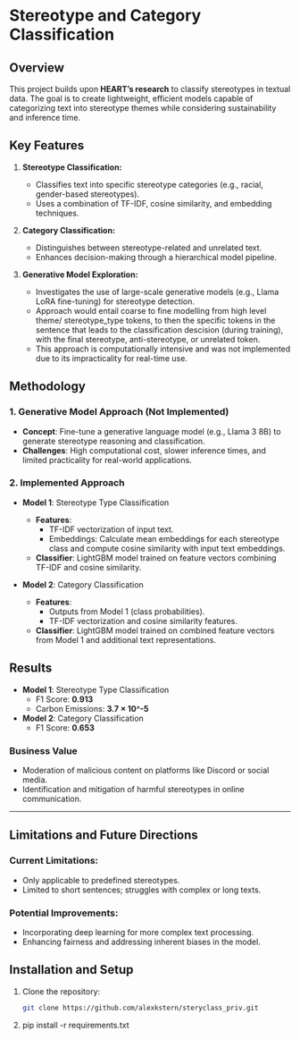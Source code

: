 # Stereotype and Category Classification

## Overview

This project builds upon **HEART’s research** to classify stereotypes in textual data. The goal is to create lightweight, efficient models capable of categorizing text into stereotype themes while considering sustainability and inference time. 

## Key Features

1. **Stereotype Classification:**
   - Classifies text into specific stereotype categories (e.g., racial, gender-based stereotypes).
   - Uses a combination of TF-IDF, cosine similarity, and embedding techniques.

2. **Category Classification:**
   - Distinguishes between stereotype-related and unrelated text.
   - Enhances decision-making through a hierarchical model pipeline.

3. **Generative Model Exploration:**
   - Investigates the use of large-scale generative models (e.g., Llama LoRA fine-tuning) for stereotype detection.
   - Approach would entail coarse to fine modelling from high level theme/ stereotype_type tokens, to then the specific tokens in the sentence that leads to the classification descision (during training), with the final stereotype, anti-stereotype, or unrelated token.
   - This approach is computationally intensive and was not implemented due to its impracticality for real-time use.

## Methodology

### 1. Generative Model Approach (Not Implemented)
- **Concept**: Fine-tune a generative language model (e.g., Llama 3 8B) to generate stereotype reasoning and classification.
- **Challenges**: High computational cost, slower inference times, and limited practicality for real-world applications.

### 2. Implemented Approach
- **Model 1**: Stereotype Type Classification
  - **Features**:
    - TF-IDF vectorization of input text.
    - Embeddings: Calculate mean embeddings for each stereotype class and compute cosine similarity with input text embeddings.
  - **Classifier**: LightGBM model trained on feature vectors combining TF-IDF and cosine similarity.

- **Model 2**: Category Classification
  - **Features**:
    - Outputs from Model 1 (class probabilities).
    - TF-IDF vectorization and cosine similarity features.
  - **Classifier**: LightGBM model trained on combined feature vectors from Model 1 and additional text representations.


## Results

- **Model 1**: Stereotype Type Classification
  - F1 Score: **0.913**
  - Carbon Emissions: **3.7 × 10^-5**
- **Model 2**: Category Classification
  - F1 Score: **0.653**

### Business Value
- Moderation of malicious content on platforms like Discord or social media.
- Identification and mitigation of harmful stereotypes in online communication.

---

## Limitations and Future Directions

### Current Limitations:
- Only applicable to predefined stereotypes.
- Limited to short sentences; struggles with complex or long texts.

### Potential Improvements:
- Incorporating deep learning for more complex text processing.
- Enhancing fairness and addressing inherent biases in the model.


## Installation and Setup

1. Clone the repository:
   ```bash
   git clone https://github.com/alexkstern/steryclass_priv.git

2. pip install -r requirements.txt




